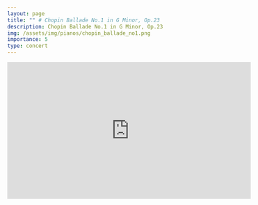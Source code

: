 ```yaml
---
layout: page
title: "" # Chopin Ballade No.1 in G Minor, Op.23
description: Chopin Ballade No.1 in G Minor, Op.23
img: /assets/img/pianos/chopin_ballade_no1.png
importance: 5
type: concert
---
```


<div class="embed-container">
<center>
    <iframe width="560" height="315" src="https://www.youtube.com/embed/cu2H15fyDys" title="YouTube video player" frameborder="0" allow="accelerometer; autoplay; clipboard-write; encrypted-media; gyroscope; picture-in-picture; web-share" allowfullscreen>
    </iframe> 
  </center>
</div>


